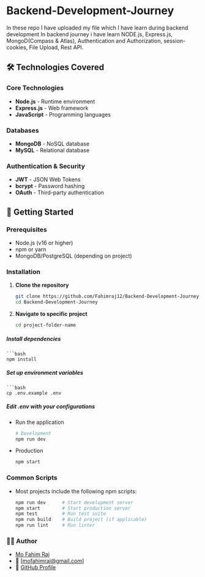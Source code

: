 # Backend-Development-Journey
In these repo I have uploaded  my file which I have learn during backend development
In backend journey i have learn NODE.js, Express.js, MongoD(Compass & Atlas), Authentication and Authorization, session-cookies, File Upload, Rest API.

## 🛠️ Technologies Covered

### Core Technologies
- **Node.js** - Runtime environment
- **Express.js** - Web framework
- **JavaScript** - Programming languages

### Databases
- **MongoDB** - NoSQL database
- **MySQL** - Relational database

### Authentication & Security
- **JWT** - JSON Web Tokens
- **bcrypt** - Password hashing
- **OAuth** - Third-party authentication

## 🚀 Getting Started

### Prerequisites
- Node.js (v16 or higher)
- npm or yarn
- MongoDB/PostgreSQL (depending on project)

### Installation

1. **Clone the repository**
   ```bash
   git clone https://github.com/Fahimraj12/Backend-Development-Journey.git
   cd Backend-Development-Journey
2. **Navigate to specific project**
    ```bash
    cd project-folder-name
##### Install dependencies

    ```bash
    npm install
##### Set up environment variables
    ```bash
    cp .env.example .env
##### Edit .env with your configurations
- Run the application
    ```bash
    # Development
    npm run dev

- Production
    ```bash
    npm start

### Common Scripts
- Most projects include the following npm scripts:
    ```bash
    npm run dev      # Start development server
    npm start        # Start production server
    npm test         # Run test suite
    npm run build    # Build project (if applicable)
    npm run lint     # Run linter

### 👨‍💻 Author
- [Mo Fahim Raj](https://www.linkedin.com/in/mo-fahim-raj-175b9b304/)
- 📧 [mofahimraj@gmail.com]
- 🔗 [GitHub Profile](https://github.com/Fahimraj12)
